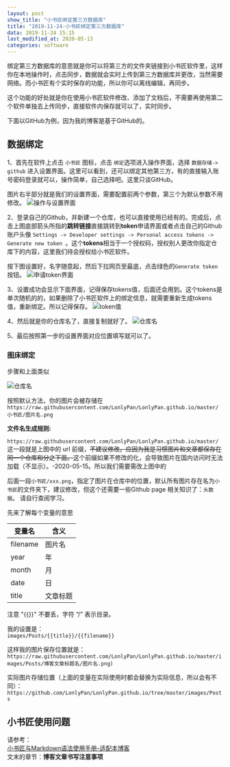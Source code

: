 ```yaml
---
layout: post
show_title: "小书匠绑定第三方数据库"
title: "2019-11-24-小书匠绑定第三方数据库"
data: 2019-11-24 15:15
last_modified_at: 2020-05-13
categories: software
---
```


绑定第三方数据库的意思就是你可以将第三方的文件夹链接到小书匠软件里，这样你在本地操作时，点击同步，数据就会实时上传到第三方数据库并更改，当然需要网络。而小书匠有个实时保存的功能，所以你可以离线编辑，再同步。

这个功能的好处就是你在使用小书匠软件修改、添加了文档后，不需要再使用第二个软件单独去上传同步，直接软件内保存就可以了，实时同步。

下面以GitHub为例，因为我的博客是基于GitHub的。

<!--more-->
## 数据绑定

1、首先在软件上点击 `小书匠` 图标，点击 `绑定`选项进入操作界面，选择 `数据存储-> github` 进入设置界面。这里可以看到，还可以绑定其他第三方，有的直接输入账号密码登录就可以，操作简单，自己选择吧。这里只谈GitHub。

图片右半部分就是我们的设置界面，需要配置前两个参数，第三个为默认参数不用修改。
![操作与设置界面](https://raw.githubusercontent.com/LonlyPan/LonlyPan.github.io/master/images/Posts/小书匠绑定第三方数据库/1567696458729.png)

2、登录自己的Github，并新建一个仓库，也可以直接使用已经有的。完成后，点击上图底部箭头所指的**跳转链接**直接跳转到**token**申请界面或者点击自己的Github账户头像 `Settings -> Developer settings -> Personal access tokens -> Generate new token `。这个**tokens**相当于一个授权码，授权别人更改你指定仓库下的内容，这里我们待会授权给小书匠软件。

按下图设置好，名字随意起，然后下拉网页至最底，点击绿色的`Generate token `按钮。
![申请token界面](https://raw.githubusercontent.com/LonlyPan/LonlyPan.github.io/master/images/Posts/小书匠绑定第三方数据库/1567695427415.png)

3、设置成功会显示下面界面，记得保存tokens值，后面还会用到。这个tokens是单次随机的的，如果删除了小书匠软件上的绑定信息，就需要重新生成tokens值，重新绑定。所以记得保存。
![token值](https://raw.githubusercontent.com/LonlyPan/LonlyPan.github.io/master/images/Posts/小书匠绑定第三方数据库/1567695914382.png)

4、然后就是你的仓库名了，直接复制就好了。
![仓库名](https://raw.githubusercontent.com/LonlyPan/LonlyPan.github.io/master/images/Posts/小书匠绑定第三方数据库/1567696155700.png)

5、最后按照第一步的设置界面对应位置填写就可以了。


### 图床绑定

步骤和上面类似

![仓库名](https://raw.githubusercontent.com/LonlyPan/LonlyPan.github.io/master/images/Posts/小书匠绑定第三方数据库/1567697820062.png)


按照默认方法，你的图片会被存储在   
`https://raw.githubusercontent.com/LonlyPan/LonlyPan.github.io/master/小书匠/图片名.png`

**文件名生成规则:**

`https://raw.githubusercontent.com/LonlyPan/LonlyPan.github.io/master/`这一段就是上图中的 url 前缀，~~不建议修改。应因为我是习惯图片和文章都保存在同一个仓库和分之下面。~~这个前缀如果不修改的化，会导致图片在国内访问时无法加载（不显示）。-2020-05-15。所以我们需要需改上图中的 

后面一段`小书匠/xxx.png`，指定了图片在仓库中的位置，默认所有图片存在名为`小书匠`的文件夹下，建议修改，但这个还需要一些Github page 相关知识了：`头数据`。  请自行查阅学习。

先来了解每个变量的意思

|   变量名  |    含义    |
|---|----|
|  filename   |  图片名   |
|   year   |   年    |
|    month     |   月      |
|     date   |     日    |
|  title   |    文章标题    |

注意 "\{\{\}\}" 不要丢，字符 “/”  表示目录。

我的设置是：  
`images/Posts/{{title}}/{{filename}}`

这样我的图片保存位置就是：  
`https://raw.githubusercontent.com/LonlyPan/LonlyPan.github.io/master/images/Posts/博客文章标题名/图片名.png)`

实际图片存储位置（上面的变量在实际使用时都会替换为实际信息，所以会有不同）：  
`https://github.com/LonlyPan/LonlyPan.github.io/tree/master/images/Posts`

## 小书匠使用问题

请参考：  
[小书匠与Markdown语法使用手册-适配本博客](https://lonlypan.com/archivers/小书匠与Markdown语法使用手册-适配本博客)  
文末的章节：**博客文章书写注意事项**